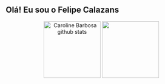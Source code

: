 ## Olá! Eu sou o Felipe Calazans


<div align="center">  
  <img  height="150" src="https://github-readme-stats.vercel.app/api?username=calazanha&show_icons=true&theme=transparent" alt="Caroline Barbosa github stats" /> 
  <img  height="150" src="https://github-readme-stats.vercel.app/api/top-langs/?username=calazanha&layout=compact&theme=transparent" /> 
</div>


<br>
<br>
</div>
